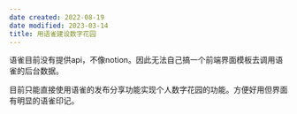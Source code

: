 ```yaml
---
date created: 2022-08-19
date modified: 2023-03-14
title: 用语雀建设数字花园
---
```


语雀目前没有提供api，不像notion。因此无法自己搞一个前端界面模板去调用语雀的后台数据。

目前只能直接使用语雀的发布分享功能实现个人数字花园的功能。方便好用但界面有明显的语雀印记。
